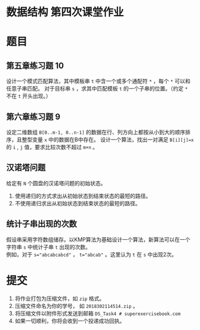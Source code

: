 # 数据结构 第四次课堂作业

# 题目

## 第五章练习题 10
设计一个模式匹配算法，其中模板串 ```t``` 中含一个或多个通配符 ```*``` ，每个 ```*``` 可以和任意子串匹配。
对于目标串 ```s``` ，求其中匹配模板 ```t``` 的一个子串的位置。（约定 ```*``` 不在 ```t``` 开头出现。）

## 第六章练习题 9
设定二维数组 ```B[0..m-1, 0..n-1]``` 的数据在行、列方向上都按从小到大的顺序排序，且整型变量 ```x``` 中的数据在B中存在。
设计一个算法，找出一对满足 ```B[i][j]=x``` 的 ```i``` , ```j``` 值，要求比较次数不超过 ```m+n``` 。

## 汉诺塔问题
给定有 ```N``` 个圆盘的汉诺塔问题的初始状态。
1. 使用递归的方式求出从初始状态到结束状态的最短的路径。
2. 不使用递归求出从初始状态到结束状态的最短的路径。

## 统计子串出现的次数
假设串采用字符数组储存。以KMP算法为基础设计一个算法，新算法可以在一个字符串 ```s``` 中统计子串 ```t``` 出现的次数。  
例如，对于 ```s="abcabcabcd"``` ， ```t="abcab"``` 。这里认为 ```t``` 在 ```s``` 中出现2次。

# 提交
1. 将作业打包为压缩文件，如 ```zip``` 格式。
2. 压缩文件命名为你的学号， 如 ```2018302114514.zip``` 。 
3. 将压缩文件以附件形式发送到邮箱 ```DS_Task4 # superexercisebook.com```
4. 如果一切顺利，你将会收到一个投递成功回执。